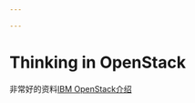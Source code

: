 ```yaml
---

---
```


# Thinking in OpenStack


非常好的资料[IBM OpenStack介绍](http://www.ibm.com/developerworks/cn/cloud/library/1402_chenhy_openstacknetwork/)

